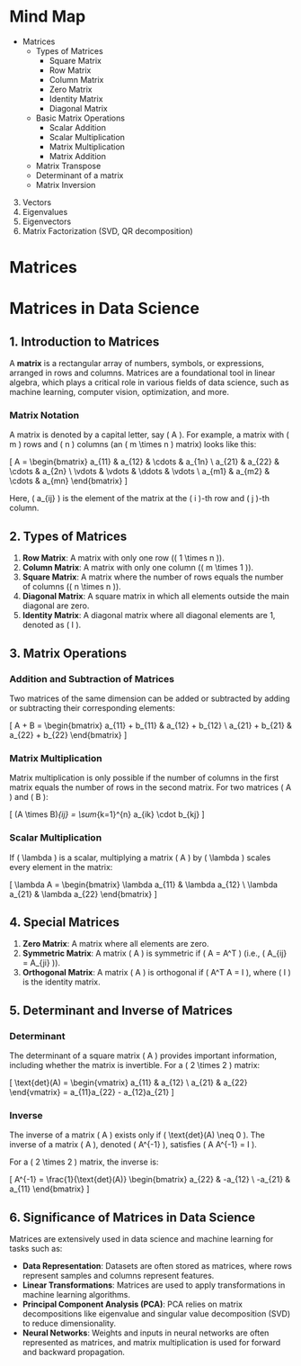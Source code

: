 # Mind Map
- Matrices
  - Types of Matrices
    - Square Matrix
    - Row Matrix
    - Column Matrix
    - Zero Matrix
    - Identity Matrix
    - Diagonal Matrix
  - Basic Matrix Operations
    - Scalar Addition
    - Scalar Multiplication
    - Matrix Multiplication
    - Matrix Addition
  - Matrix Transpose
  - Determinant of a matrix
  - Matrix Inversion
3. Vectors
4. Eigenvalues
5. Eigenvectors
6. Matrix Factorization (SVD, QR decomposition)

# Matrices
# **Matrices in Data Science**

## **1. Introduction to Matrices**

A **matrix** is a rectangular array of numbers, symbols, or expressions, arranged in rows and columns. Matrices are a foundational tool in linear algebra, which plays a critical role in various fields of data science, such as machine learning, computer vision, optimization, and more.

### **Matrix Notation**
A matrix is denoted by a capital letter, say \( A \). For example, a matrix with \( m \) rows and \( n \) columns (an \( m \times n \) matrix) looks like this:

\[
A = \begin{bmatrix} 
a_{11} & a_{12} & \cdots & a_{1n} \\
a_{21} & a_{22} & \cdots & a_{2n} \\
\vdots & \vdots & \ddots & \vdots \\
a_{m1} & a_{m2} & \cdots & a_{mn}
\end{bmatrix}
\]

Here, \( a_{ij} \) is the element of the matrix at the \( i \)-th row and \( j \)-th column.

## **2. Types of Matrices**

1. **Row Matrix**: A matrix with only one row (\( 1 \times n \)).
2. **Column Matrix**: A matrix with only one column (\( m \times 1 \)).
3. **Square Matrix**: A matrix where the number of rows equals the number of columns (\( n \times n \)).
4. **Diagonal Matrix**: A square matrix in which all elements outside the main diagonal are zero.
5. **Identity Matrix**: A diagonal matrix where all diagonal elements are 1, denoted as \( I \).

## **3. Matrix Operations**

### **Addition and Subtraction of Matrices**
Two matrices of the same dimension can be added or subtracted by adding or subtracting their corresponding elements:

\[
A + B = \begin{bmatrix} 
a_{11} + b_{11} & a_{12} + b_{12} \\
a_{21} + b_{21} & a_{22} + b_{22} 
\end{bmatrix}
\]

### **Matrix Multiplication**
Matrix multiplication is only possible if the number of columns in the first matrix equals the number of rows in the second matrix. For two matrices \( A \) and \( B \):

\[
(A \times B)_{ij} = \sum_{k=1}^{n} a_{ik} \cdot b_{kj}
\]

### **Scalar Multiplication**
If \( \lambda \) is a scalar, multiplying a matrix \( A \) by \( \lambda \) scales every element in the matrix:

\[
\lambda A = \begin{bmatrix} 
\lambda a_{11} & \lambda a_{12} \\
\lambda a_{21} & \lambda a_{22}
\end{bmatrix}
\]

## **4. Special Matrices**

1. **Zero Matrix**: A matrix where all elements are zero.
2. **Symmetric Matrix**: A matrix \( A \) is symmetric if \( A = A^T \) (i.e., \( A_{ij} = A_{ji} \)).
3. **Orthogonal Matrix**: A matrix \( A \) is orthogonal if \( A^T A = I \), where \( I \) is the identity matrix.

## **5. Determinant and Inverse of Matrices**

### **Determinant**
The determinant of a square matrix \( A \) provides important information, including whether the matrix is invertible. For a \( 2 \times 2 \) matrix:

\[
\text{det}(A) = \begin{vmatrix} 
a_{11} & a_{12} \\
a_{21} & a_{22}
\end{vmatrix} = a_{11}a_{22} - a_{12}a_{21}
\]

### **Inverse**
The inverse of a matrix \( A \) exists only if \( \text{det}(A) \neq 0 \). The inverse of a matrix \( A \), denoted \( A^{-1} \), satisfies \( A A^{-1} = I \).

For a \( 2 \times 2 \) matrix, the inverse is:

\[
A^{-1} = \frac{1}{\text{det}(A)} \begin{bmatrix} 
a_{22} & -a_{12} \\
-a_{21} & a_{11}
\end{bmatrix}
\]

## **6. Significance of Matrices in Data Science**

Matrices are extensively used in data science and machine learning for tasks such as:

- **Data Representation**: Datasets are often stored as matrices, where rows represent samples and columns represent features.
- **Linear Transformations**: Matrices are used to apply transformations in machine learning algorithms.
- **Principal Component Analysis (PCA)**: PCA relies on matrix decompositions like eigenvalue and singular value decomposition (SVD) to reduce dimensionality.
- **Neural Networks**: Weights and inputs in neural networks are often represented as matrices, and matrix multiplication is used for forward and backward propagation.
